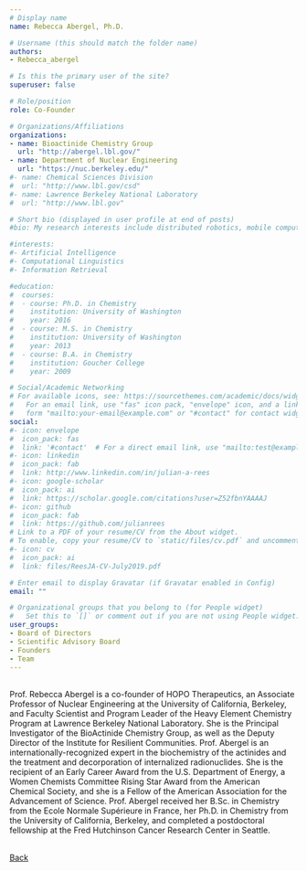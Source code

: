 ```yaml
---
# Display name
name: Rebecca Abergel, Ph.D.

# Username (this should match the folder name)
authors:
- Rebecca_abergel

# Is this the primary user of the site?
superuser: false

# Role/position
role: Co-Founder

# Organizations/Affiliations
organizations:
- name: Bioactinide Chemistry Group
  url: "http://abergel.lbl.gov/"
- name: Department of Nuclear Engineering
  url: "https://nuc.berkeley.edu/"
#- name: Chemical Sciences Division
#  url: "http://www.lbl.gov/csd"
#- name: Lawrence Berkeley National Laboratory
#  url: "http://www.lbl.gov"

# Short bio (displayed in user profile at end of posts)
#bio: My research interests include distributed robotics, mobile computing and programmable matter.

#interests:
#- Artificial Intelligence
#- Computational Linguistics
#- Information Retrieval

#education:
#  courses:
#  - course: Ph.D. in Chemistry
#    institution: University of Washington
#    year: 2016
#  - course: M.S. in Chemistry
#    institution: University of Washington
#    year: 2013
#  - course: B.A. in Chemistry
#    institution: Goucher College
#    year: 2009

# Social/Academic Networking
# For available icons, see: https://sourcethemes.com/academic/docs/widgets/#icons
#   For an email link, use "fas" icon pack, "envelope" icon, and a link in the
#   form "mailto:your-email@example.com" or "#contact" for contact widget.
social:
#- icon: envelope
#  icon_pack: fas
#  link: '#contact'  # For a direct email link, use "mailto:test@example.org".
#- icon: linkedin
#  icon_pack: fab
#  link: http://www.linkedin.com/in/julian-a-rees
#- icon: google-scholar
#  icon_pack: ai
#  link: https://scholar.google.com/citations?user=Z52fbnYAAAAJ
#- icon: github
#  icon_pack: fab
#  link: https://github.com/julianrees
# Link to a PDF of your resume/CV from the About widget.
# To enable, copy your resume/CV to `static/files/cv.pdf` and uncomment the lines below.  
#- icon: cv
#  icon_pack: ai
#  link: files/ReesJA-CV-July2019.pdf

# Enter email to display Gravatar (if Gravatar enabled in Config)
email: ""

# Organizational groups that you belong to (for People widget)
#   Set this to `[]` or comment out if you are not using People widget.  
user_groups:
- Board of Directors
- Scientific Advisory Board
- Founders
- Team
---
```

<br>
Prof. Rebecca Abergel is a co-founder of HOPO Therapeutics, an Associate Professor of Nuclear Engineering at the University of California, Berkeley, and Faculty Scientist and Program Leader of the Heavy Element Chemistry Program at Lawrence Berkeley National Laboratory. She is the Principal Investigator of the BioActinide Chemistry Group, as well as the Deputy Director of the Institute for Resilient Communities. Prof. Abergel is an internationally-recognized expert in the biochemistry of the actinides and the treatment and decorporation of internalized radionuclides. She is the recipient of an Early Career Award from the U.S. Department of Energy, a Women Chemists Committee Rising Star Award from the American Chemical Society, and she is a Fellow of the American Association for the Advancement of Science. Prof. Abergel received her B.Sc. in Chemistry from the Ecole Normale Supérieure in France, her Ph.D. in Chemistry from the University of California, Berkeley, and completed a postdoctoral fellowship at the Fred Hutchinson Cancer Research Center in Seattle.
<br>
<br>

[Back](/about/#team)

